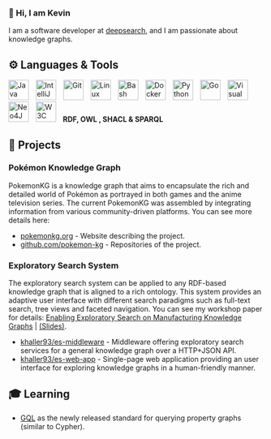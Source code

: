 ### 👋 Hi, I am Kevin

I am a software developer at [deepsearch](https://deepassist.com/de/startseite/), and I am passionate about knowledge graphs.

## ⚙️ Languages & Tools
<p>
  <img alt="Java" width="40px" style="padding-right:10px;" src="https://cdn.jsdelivr.net/gh/devicons/devicon@latest/icons/java/java-original.svg"/>
  <img alt="IntelliJ" width="40px" style="padding-right:10px;" src="https://cdn.jsdelivr.net/gh/devicons/devicon@latest/icons/intellij/intellij-original.svg"/>
  <img alt="Git" width="40px" style="padding-right:10px;" src="https://cdn.jsdelivr.net/gh/devicons/devicon@latest/icons/git/git-original.svg"/>
  <img alt="Linux" width="40px" style="padding-right:10px;" src="https://cdn.jsdelivr.net/gh/devicons/devicon@latest/icons/linux/linux-original.svg"/>
  <img alt="Bash" width="40px" style="padding-right:10px;" src="https://cdn.jsdelivr.net/gh/devicons/devicon@latest/icons/bash/bash-original.svg"/>
  <img alt="Docker" width="40px" style="padding-right:10px;" src="https://cdn.jsdelivr.net/gh/devicons/devicon@latest/icons/docker/docker-original.svg"/>
  <img alt="Python" width="40px" style="padding-right:10px;" src="https://cdn.jsdelivr.net/gh/devicons/devicon@latest/icons/python/python-original.svg"/>
  <img alt="Go" width="40px" style="padding-right:10px;" src="https://cdn.jsdelivr.net/gh/devicons/devicon@latest/icons/go/go-original.svg"/>
  <img alt="Visual Studio Code" width="40px" style="padding-right:10px;" src="https://cdn.jsdelivr.net/gh/devicons/devicon@latest/icons/vscode/vscode-original.svg"/>
  <img alt="Neo4J" width="40px" style="padding-right:10px;" src="https://cdn.jsdelivr.net/gh/devicons/devicon@latest/icons/neo4j/neo4j-original.svg"/>
  <img alt="W3C" width="40px" style="padding-right:10px;" src="https://www.w3.org/Icons/SW/sw-cube-v.svg"/><strong>&nbsp;RDF, OWL , SHACL & SPARQL</strong>
</p>

## 🔭 Projects

### Pokémon Knowledge Graph
PokemonKG is a knowledge graph that aims to encapsulate the rich and detailed world of Pokémon as portrayed in both games and the anime television series. The current PokemonKG was assembled by integrating information from various community-driven platforms. You can see more details here:

 * [pokemonkg.org](https://pokemonkg.org/) - Website describing the project.
 * [github.com/pokemon-kg](https://github.com/pokemon-kg) - Repositories of the project.

### Exploratory Search System
The exploratory search system can be applied to any RDF-based knowledge graph that is aligned to a rich ontology. This system provides an adaptive user interface with different search paradigms such as full-text search, tree views and faceted navigation. You can see my workshop paper for details: [Enabling Exploratory Search on Manufacturing Knowledge Graphs](https://ceur-ws.org/Vol-3253/paper2.pdf) | [(Slides)](https://kevinhaller.dev/papers/22-voila-slides.pdf).

* [khaller93/es-middleware](https://github.com/khaller93/es-middleware) - Middleware offering exploratory search services for a general knowledge graph over a HTTP+JSON API.
* [khaller93/es-web-app](https://github.com/khaller93/es-web-app) - Single-page web application providing an user interface for exploring knowledge graphs in a human-friendly manner.

## 🎓 Learning

* [GQL](https://www.gqlstandards.org/) as the newly released standard for querying property graphs (similar to Cypher).
